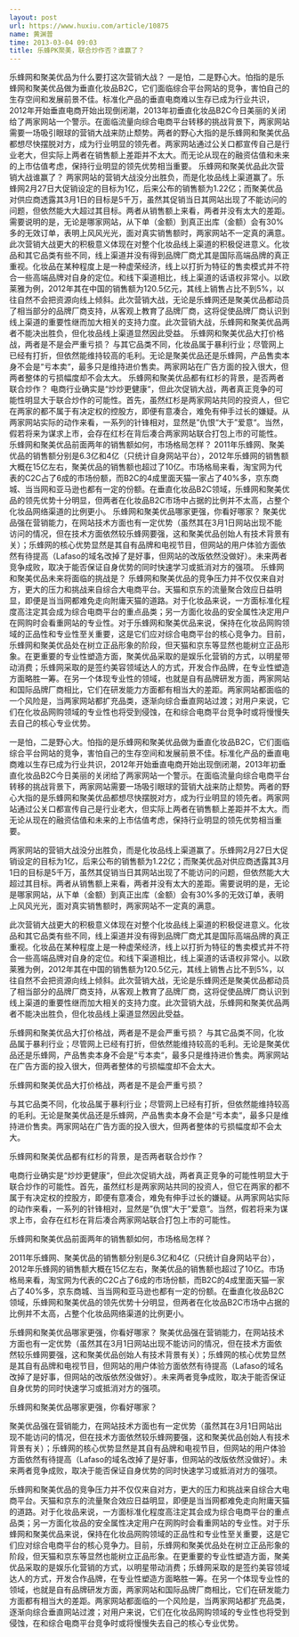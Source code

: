 ```yaml
---
layout: post
url: https://www.huxiu.com/article/10875
name: 黄渊普
time: 2013-03-04 09:03
title: 乐蜂PK聚美，联合炒作否？谁赢了？
---
```

乐蜂网和聚美优品为什么要打这次营销大战？ 一是怕，二是野心大。怕指的是乐蜂网和聚美优品做为垂直化妆品B2C，它们面临综合平台网站的竞争，害怕自己的生存空间和发展前景不佳。标准化产品的垂直电商难以生存已成为行业共识，2012年开始垂直电商开始出现倒闭潮，2013年初垂直化妆品B2C今日美丽的关闭给了两家网站一个警示。在面临流量向综合电商平台转移的挑战背景下，两家网站需要一场吸引眼球的营销大战来防止颓势。两者的野心大指的是乐蜂网和聚美优品都想尽快摆脱对方，成为行业明显的领先者。两家网站通过公关口都宣传自己是行业老大，但实际上两者在销售额上差距并不太大。而无论从现在的融资估值和未来的上市估值考虑，保持行业明显的领先优势相当重要。 乐蜂网和聚美优品此次营销大战谁赢了？ 两家网站的营销大战没分出胜负，而是化妆品线上渠道赢了。乐蜂网2月27日大促销设定的目标为1亿，后来公布的销售额为1.22亿；而聚美优品对供应商透露其3月1日的目标是5千万，虽然其促销当日其网站出现了不能访问的问题，但依然能大大超过其目标。两者从销售额上来看，两者并没有太大的差距。需要说明的是，无论是哪家网站，从下单（金额）到真正出库（金额）会有30%多的无效订单，表明上风风光光，面对真实销售额时，两家网站不一定真的满意。 此次营销大战更大的积极意义体现在对整个化妆品线上渠道的积极促进意义。化妆品和其它品类有些不同，线上渠道并没有得到品牌厂商尤其是国际高端品牌的真正重视。化妆品在某种程度上是一种虚荣经济，线上以打折为特征的售卖模式并不符合一些高端品牌对自身的定位。和线下渠道相比，线上渠道的话语权非常小。以欧莱雅为例，2012年其在中国的销售额为120.5亿元，其线上销售占比不到5%，以往自然不会把资源向线上倾斜。此次营销大战，无论是乐蜂网还是聚美优品都动员了相当部分的品牌厂商支持，从客观上教育了品牌厂商，这将促使品牌厂商认识到线上渠道的重要性继而加大相关的支持力度。此次营销大战，乐蜂网和聚美优品两者不能决出胜负，但化妆品线上渠道显然因此受益。 乐蜂网和聚美优品大打价格战，两者是不是会严重亏损？ 与其它品类不同，化妆品属于暴利行业；尽管网上已经有打折，但依然能维持较高的毛利。无论是聚美优品还是乐蜂网，产品售卖本身不会是“亏本卖“，最多只是维持进价售卖。两家网站在广告方面的投入很大，但两者整体的亏损幅度却不会太大。 乐蜂网和聚美优品都有红杉的背景，是否两者联合炒作？ 电商行业确实是“炒炒更健康“，但此次促销大战，两者真正竞争的可能性明显大于联合炒作的可能性。首先，虽然红杉是两家网站共同的投资人，但它在两家的都不属于有决定权的控股方，即便有意凑合，难免有伸手过长的嫌疑。从两家网站实际的动作来看，一系列的针锋相对，显然是”仇恨“大于”爱意“。当然，假若将来为谋求上市，会存在红杉在背后凑合两家网站联合打包上市的可能性。 乐蜂网和聚美优品前面两年的销售额如何，市场格局怎样？ 2011年乐蜂网、聚美优品的销售额分别是6.3亿和4亿（只统计自身网站平台），2012年乐蜂网的销售额大概在15亿左右，聚美优品的销售额也超过了10亿。市场格局来看，淘宝网为代表的C2C占了6成的市场份额，而B2C的4成里面天猫一家占了40%多，京东商城、当当网和亚马逊也都有一定的份额。在垂直化妆品B2C领域，乐蜂网和聚美优品的领先优势十分明显，但两者在化妆品B2C市场中占据的比例并不太高，占整个化妆品网络渠道的比例更小。 乐蜂网和聚美优品哪家更强，你看好哪家？ 聚美优品强在营销能力，在网站技术方面也有一定优势（虽然其在3月1日网站出现不能访问的情况，但在技术方面依然较乐蜂网要强，这和聚美优品创始人有技术背景有关）；乐蜂网的核心优势显然是其自有品牌和电视节目，但网站的用户体验方面依然有待提高（Lafaso的域名改掉了是好事，但网站的改版依然没做好）。未来两者竞争成败，取决于能否保证自身优势的同时快速学习或抵消对方的强项。 乐蜂网和聚美优品未来将面临的挑战是？ 乐蜂网和聚美优品的竞争压力并不仅仅来自对方，更大的压力和挑战来自综合大电商平台。天猫和京东的流量聚合效应日益明显，即便是当当网都难免走向附庸天猫的道路。对于化妆品来说，一方面标准化程度高注定其会成为综合电商平台的重点品类；另一方面化妆品的安全属性决定用户在网购时会看重网站的专业性。对于乐蜂网和聚美优品来说，保持在化妆品网购领域的正品性和专业性至关重要，这是它们应对综合电商平台的核心竞争力。目前，乐蜂网和聚美优品处在树立正品形象的阶段，但天猫和京东等显然也能树立正品形象。在更重要的专业性塑造方面，聚美优品采取的是娱乐化营销的方式，以明星带动消费；乐蜂网采取的是签约美容领域达人的方式，开发合作品牌，在专业性塑造方面略胜一筹。在另一个体现专业性的领域，也就是自有品牌研发方面，两家网站和国际品牌厂商相比，它们在研发能力方面都有相当大的差距。两家网站都面临的一个风险是，当两家网站都扩充品类，逐渐向综合垂直网站过渡；对用户来说，它们在化妆品网购领域的专业性也将受到侵蚀，在和综合电商平台竞争时或将慢慢失去自己的核心专业优势。

一是怕，二是野心大。怕指的是乐蜂网和聚美优品做为垂直化妆品B2C，它们面临综合平台网站的竞争，害怕自己的生存空间和发展前景不佳。标准化产品的垂直电商难以生存已成为行业共识，2012年开始垂直电商开始出现倒闭潮，2013年初垂直化妆品B2C今日美丽的关闭给了两家网站一个警示。在面临流量向综合电商平台转移的挑战背景下，两家网站需要一场吸引眼球的营销大战来防止颓势。两者的野心大指的是乐蜂网和聚美优品都想尽快摆脱对方，成为行业明显的领先者。两家网站通过公关口都宣传自己是行业老大，但实际上两者在销售额上差距并不太大。而无论从现在的融资估值和未来的上市估值考虑，保持行业明显的领先优势相当重要。

两家网站的营销大战没分出胜负，而是化妆品线上渠道赢了。乐蜂网2月27日大促销设定的目标为1亿，后来公布的销售额为1.22亿；而聚美优品对供应商透露其3月1日的目标是5千万，虽然其促销当日其网站出现了不能访问的问题，但依然能大大超过其目标。两者从销售额上来看，两者并没有太大的差距。需要说明的是，无论是哪家网站，从下单（金额）到真正出库（金额）会有30%多的无效订单，表明上风风光光，面对真实销售额时，两家网站不一定真的满意。

此次营销大战更大的积极意义体现在对整个化妆品线上渠道的积极促进意义。化妆品和其它品类有些不同，线上渠道并没有得到品牌厂商尤其是国际高端品牌的真正重视。化妆品在某种程度上是一种虚荣经济，线上以打折为特征的售卖模式并不符合一些高端品牌对自身的定位。和线下渠道相比，线上渠道的话语权非常小。以欧莱雅为例，2012年其在中国的销售额为120.5亿元，其线上销售占比不到5%，以往自然不会把资源向线上倾斜。此次营销大战，无论是乐蜂网还是聚美优品都动员了相当部分的品牌厂商支持，从客观上教育了品牌厂商，这将促使品牌厂商认识到线上渠道的重要性继而加大相关的支持力度。此次营销大战，乐蜂网和聚美优品两者不能决出胜负，但化妆品线上渠道显然因此受益。

乐蜂网和聚美优品大打价格战，两者是不是会严重亏损？ 与其它品类不同，化妆品属于暴利行业；尽管网上已经有打折，但依然能维持较高的毛利。无论是聚美优品还是乐蜂网，产品售卖本身不会是“亏本卖“，最多只是维持进价售卖。两家网站在广告方面的投入很大，但两者整体的亏损幅度却不会太大。

乐蜂网和聚美优品大打价格战，两者是不是会严重亏损？

与其它品类不同，化妆品属于暴利行业；尽管网上已经有打折，但依然能维持较高的毛利。无论是聚美优品还是乐蜂网，产品售卖本身不会是“亏本卖“，最多只是维持进价售卖。两家网站在广告方面的投入很大，但两者整体的亏损幅度却不会太大。

乐蜂网和聚美优品都有红杉的背景，是否两者联合炒作？

电商行业确实是“炒炒更健康“，但此次促销大战，两者真正竞争的可能性明显大于联合炒作的可能性。首先，虽然红杉是两家网站共同的投资人，但它在两家的都不属于有决定权的控股方，即便有意凑合，难免有伸手过长的嫌疑。从两家网站实际的动作来看，一系列的针锋相对，显然是”仇恨“大于”爱意“。当然，假若将来为谋求上市，会存在红杉在背后凑合两家网站联合打包上市的可能性。

乐蜂网和聚美优品前面两年的销售额如何，市场格局怎样？

2011年乐蜂网、聚美优品的销售额分别是6.3亿和4亿（只统计自身网站平台），2012年乐蜂网的销售额大概在15亿左右，聚美优品的销售额也超过了10亿。市场格局来看，淘宝网为代表的C2C占了6成的市场份额，而B2C的4成里面天猫一家占了40%多，京东商城、当当网和亚马逊也都有一定的份额。在垂直化妆品B2C领域，乐蜂网和聚美优品的领先优势十分明显，但两者在化妆品B2C市场中占据的比例并不太高，占整个化妆品网络渠道的比例更小。

乐蜂网和聚美优品哪家更强，你看好哪家？ 聚美优品强在营销能力，在网站技术方面也有一定优势（虽然其在3月1日网站出现不能访问的情况，但在技术方面依然较乐蜂网要强，这和聚美优品创始人有技术背景有关）；乐蜂网的核心优势显然是其自有品牌和电视节目，但网站的用户体验方面依然有待提高（Lafaso的域名改掉了是好事，但网站的改版依然没做好）。未来两者竞争成败，取决于能否保证自身优势的同时快速学习或抵消对方的强项。

乐蜂网和聚美优品哪家更强，你看好哪家？

聚美优品强在营销能力，在网站技术方面也有一定优势（虽然其在3月1日网站出现不能访问的情况，但在技术方面依然较乐蜂网要强，这和聚美优品创始人有技术背景有关）；乐蜂网的核心优势显然是其自有品牌和电视节目，但网站的用户体验方面依然有待提高（Lafaso的域名改掉了是好事，但网站的改版依然没做好）。未来两者竞争成败，取决于能否保证自身优势的同时快速学习或抵消对方的强项。

乐蜂网和聚美优品的竞争压力并不仅仅来自对方，更大的压力和挑战来自综合大电商平台。天猫和京东的流量聚合效应日益明显，即便是当当网都难免走向附庸天猫的道路。对于化妆品来说，一方面标准化程度高注定其会成为综合电商平台的重点品类；另一方面化妆品的安全属性决定用户在网购时会看重网站的专业性。对于乐蜂网和聚美优品来说，保持在化妆品网购领域的正品性和专业性至关重要，这是它们应对综合电商平台的核心竞争力。目前，乐蜂网和聚美优品处在树立正品形象的阶段，但天猫和京东等显然也能树立正品形象。在更重要的专业性塑造方面，聚美优品采取的是娱乐化营销的方式，以明星带动消费；乐蜂网采取的是签约美容领域达人的方式，开发合作品牌，在专业性塑造方面略胜一筹。在另一个体现专业性的领域，也就是自有品牌研发方面，两家网站和国际品牌厂商相比，它们在研发能力方面都有相当大的差距。两家网站都面临的一个风险是，当两家网站都扩充品类，逐渐向综合垂直网站过渡；对用户来说，它们在化妆品网购领域的专业性也将受到侵蚀，在和综合电商平台竞争时或将慢慢失去自己的核心专业优势。


